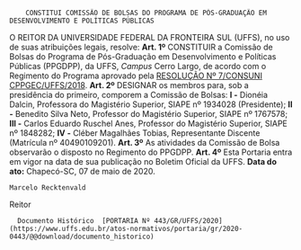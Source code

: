         CONSTITUI COMISSÃO DE BOLSAS DO PROGRAMA DE PÓS-GRADUAÇÃO EM DESENVOLVIMENTO E POLÍTICAS PÚBLICAS  

 O REITOR DA UNIVERSIDADE FEDERAL DA FRONTEIRA SUL (UFFS), no uso de suas atribuições legais, resolve:   **Art. 1º**  CONSTITUIR a Comissão de Bolsas do Programa de Pós-Graduação em Desenvolvimento e Políticas Públicas (PPGDPP), da UFFS, *Campus*  Cerro Largo, de acordo com o Regimento do Programa aprovado pela [RESOLUÇÃO Nº 7/CONSUNI CPPGEC/UFFS/2018](https://www.uffs.edu.br/atos-normativos/resolucao/consunicppgec/2018-0007).   **Art. 2º**  DESIGNAR os membros para, sob a presidência do primeiro, comporem a Comissão de Bolsas: **I -**  Dionéia Dalcin, Professora do Magistério Superior, SIAPE nº 1934028 (Presidente); **II -**  Benedito Silva Neto, Professor do Magistério Superior, SIAPE nº 1767578; **III -**  Carlos Eduardo Ruschel Anes, Professor do Magistério Superior, SIAPE nº 1848282; **IV -**  Cléber Magalhães Tobias, Representante Discente (Matrícula nº 40490109201).   **Art. 3º**  As atividades da Comissão de Bolsa observarão o disposto no Regimento do PPGDPP.   **Art. 4º**  Esta Portaria entra em vigor na data de sua publicação no Boletim Oficial da UFFS.        **Data do ato:** Chapecó-SC, 07 de maio de 2020.   
 

    Marcelo Recktenvald   
 Reitor 

      Documento Histórico  [PORTARIA Nº 443/GR/UFFS/2020](https://www.uffs.edu.br/atos-normativos/portaria/gr/2020-0443/@@download/documento_historico)     
      